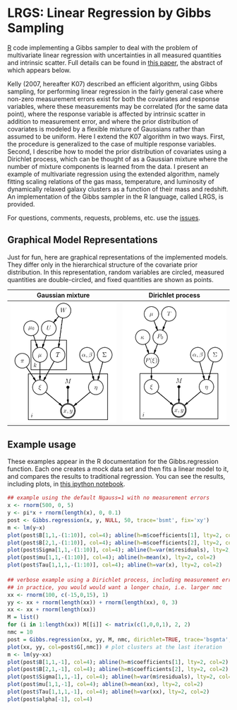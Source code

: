 # LRGS: Linear Regression by Gibbs Sampling

[R](https://www.r-project.org/) code implementing a Gibbs sampler to deal with the problem of multivariate linear regression with uncertainties in all measured quantities and intrinsic scatter. Full details can be found in [this paper](http://arxiv.org/abs/1509.00908), the abstract of which appears below.

Kelly (2007, hereafter K07) described an efficient algorithm, using Gibbs sampling, for performing linear regression in the fairly general case where non-zero measurement errors exist for both the covariates and response variables, where these measurements may be correlated (for the same data point), where the response variable is affected by intrinsic scatter in addition to measurement error, and where the prior distribution of covariates is modeled by a flexible mixture of Gaussians rather than assumed to be uniform. Here I extend the K07 algorithm in two ways. First, the procedure is generalized to the case of multiple response variables. Second, I describe how to model the prior distribution of covariates using a Dirichlet process, which can be thought of as a Gaussian mixture where the number of mixture components is learned from the data. I present an example of multivariate regression using the extended algorithm, namely fitting scaling relations of the gas mass, temperature, and luminosity of dynamically relaxed galaxy clusters as a function of their mass and redshift. An implementation of the Gibbs sampler in the R language, called LRGS, is provided. 

For questions, comments, requests, problems, etc. use the [issues](https://github.com/abmantz/lrgs/issues).

## Graphical Model Representations
Just for fun, here are graphical representations of the implemented models. They differ only in the hierarchical structure of the covariate prior distribution. In this representation, random variables are circled, measured quantities are double-circled, and fixed quantities are shown as points.

Gaussian mixture           |  Dirichlet process
:-------------------------:|:-------------------------:
![Mixture model](./pgm_mix.png) | ![Dirichlet process model](./pgm_dp.png)

## Example usage
These examples appear in the R documentation for the Gibbs.regression function. Each one creates a mock data set and then fits a linear model to it, and compares the results to traditional regression. You can see the results, including plots, in [this ipython notebook](./Gibbs_regression_example.ipynb).

```R
## example using the default Ngauss=1 with no measurement errors
x <- rnorm(500, 0, 5)
y <- pi*x + rnorm(length(x), 0, 0.1)
post <- Gibbs.regression(x, y, NULL, 50, trace='bsmt', fix='xy')
m <- lm(y~x)
plot(post$B[1,1,-(1:10)], col=4); abline(h=m$coefficients[1], lty=2, col=2)
plot(post$B[2,1,-(1:10)], col=4); abline(h=m$coefficients[2], lty=2, col=2)
plot(post$Sigma[1,1,-(1:10)], col=4); abline(h=var(m$residuals), lty=2, col=2)
plot(post$mu[1,1,-(1:10)], col=4); abline(h=mean(x), lty=2, col=2)
plot(post$Tau[1,1,1,-(1:10)], col=4); abline(h=var(x), lty=2, col=2)

## verbose example using a Dirichlet process, including measurement errors
## in practice, you would would want a longer chain, i.e. larger nmc
xx <- rnorm(100, c(-15,0,15), 1)
yy <- xx + rnorm(length(xx)) + rnorm(length(xx), 0, 3)
xx <- xx + rnorm(length(xx))
M = list()
for (i in 1:length(xx)) M[[i]] <- matrix(c(1,0,0,1), 2, 2)
nmc = 10
post = Gibbs.regression(xx, yy, M, nmc, dirichlet=TRUE, trace='bsgmta', mention.every=1)
plot(xx, yy, col=post$G[,nmc]) # plot clusters at the last iteration
m <- lm(yy~xx)
plot(post$B[1,1,-1], col=4); abline(h=m$coefficients[1], lty=2, col=2)
plot(post$B[2,1,-1], col=4); abline(h=m$coefficients[2], lty=2, col=2)
plot(post$Sigma[1,1,-1], col=4); abline(h=var(m$residuals), lty=2, col=2)
plot(post$mu[1,1,-1], col=4); abline(h=mean(xx), lty=2, col=2)
plot(post$Tau[1,1,1,-1], col=4); abline(h=var(xx), lty=2, col=2)
plot(post$alpha[-1], col=4)
```
